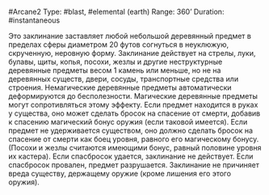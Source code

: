 #Arcane2
Type: #blast, #elemental (earth)
Range: 360’
Duration: #instantaneous

Это заклинание заставляет любой небольшой деревянный предмет в пределах сферы диаметром 20 футов согнуться в неуклюжую, скрученную, неровную форму. Заклинание действует на стрелы, луки, булавы, щиты, копья, посохи, жезлы и другие неструктурные деревянные предметы весом 1 камень или меньше, но не на деревянных существ, двери, сосуды, транспортные средства или строения. Немагические деревянные предметы автоматически деформируются до бесполезности. Магические деревянные предметы могут сопротивляться этому эффекту. Если предмет находится в руках у существа, оно может сделать бросок на спасение от смерти, добавив к спасению магический бонус оружия (если таковой имеется). Если предмет не удерживается существом, оно должно сделать бросок на спасение от смерти как боец уровня, равного его магическому бонусу. (Посохи и жезлы считаются имеющими бонус, равный половине уровня их кастера). Если спасбросок удается, заклинание не действует. Если спасбросок провален, предмет разрушается. Заклинание не причиняет вреда существу, держащему оружие (кроме лишения его этого оружия).
